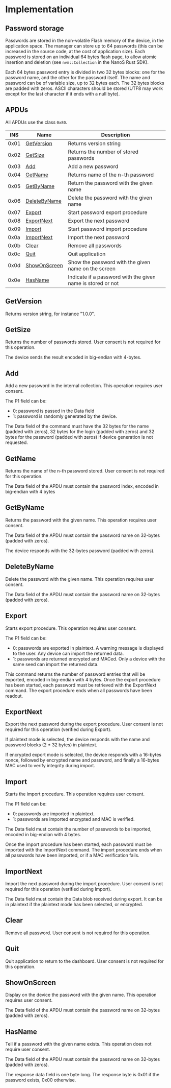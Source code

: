 # Implementation

## Password storage

Passwords are stored in the non-volatile Flash memory of the device, in the
application space. The manager can store up to 64 passwords (this can be
increased in the source code, at the cost of application size). Each password is
stored on an individual 64 bytes flash page, to allow atomic insertion and
deletion (see `nvm::Collection` in the NanoS Rust SDK).

Each 64 bytes password entry is divided in two 32 bytes blocks: one for the
password name, and the other for the password itself. The name and password can
be of variable size, up to 32 bytes each. The 32 bytes blocks are padded with
zeros. ASCII characters should be stored (UTF8 may work except for the last
character if it ends with a null byte).

## APDUs

All APDUs use the class `0x80`.

| INS  | Name                          | Description                                                 |
|------|-------------------------------|-------------------------------------------------------------|
| 0x01 | [GetVersion](#getversion)     | Returns version string                                      |
| 0x02 | [GetSize](#getsize)           | Returns the number of stored passwords                      |
| 0x03 | [Add](#add)                   | Add a new password                                          |
| 0x04 | [GetName](#getname)           | Returns name of the n-th password                           |
| 0x05 | [GetByName](#getbyname)       | Return the password with the given name                     |
| 0x06 | [DeleteByName](#deletebyname) | Delete the password with the given name                     |
| 0x07 | [Export](#export)             | Start password export procedure                             |
| 0x08 | [ExportNext](#exportnext)     | Export the next password                                    |
| 0x09 | [Import](#import)             | Start password import procedure                             |
| 0x0a | [ImportNext](#importnext)     | Import the next password                                    |
| 0x0b | [Clear](#clear)               | Remove all passwords                                        |
| 0x0c | [Quit](#quit)                 | Quit application                                            |
| 0x0d | [ShowOnScreen](#showonscreen) | Show the password with the given name on the screen         |
| 0x0e | [HasName](#hasname)           | Indicate if a password with the given name is stored or not |

## GetVersion

Returns version string, for instance "1.0.0".

## GetSize

Returns the number of passwords stored.
User consent is not required for this operation.

The device sends the result encoded in big-endian with 4-bytes.

## Add

Add a new password in the internal collection.
This operation requires user consent.

The P1 field can be:
- 0: password is passed in the Data field
- 1: password is randomly generated by the device.

The Data field of the command must have the 32 bytes for the
name (padded with zeros), 32 bytes for the login (padded with zeros) and 32
bytes for the password (padded with zeros) if device generation is not
requested.

## GetName

Returns the name of the n-th password stored.
User consent is not required for this operation.

The Data field of the APDU must contain the password index, encoded in
big-endian with 4 bytes

## GetByName

Returns the password with the given name.
This operation requires user consent.

The Data field of the APDU must contain the password name on 32-bytes (padded
with zeros).

The device responds with the 32-bytes password (padded with zeros).

## DeleteByName

Delete the password with the given name.
This operation requires user consent.

The Data field of the APDU must contain the password name on 32-bytes (padded
with zeros).

## Export

Starts export procedure.
This operation requires user consent.

The P1 field can be:
- 0: passwords are exported in plaintext. A warning message is displayed to the
  user. Any device can import the returned data.
- 1: passwords are returned encrypted and MACed. Only a device with the same
  seed can import the returned data.

This command returns the number of password entries that will be exported,
encoded in big-endian with 4 bytes.
Once the export procedure has been started, each password must be retrieved
with the ExportNext command. The export procedure ends when all passwords have
been readout.

## ExportNext

Export the next password during the export procedure.
User consent is not required for this operation (verified during Export).

If plaintext mode is selected, the device responds with the name and password
blocks (2 * 32 bytes) in plaintext.

If encrypted export mode is selected, the device responds with a 16-bytes nonce,
followed by encrypted name and password, and finally a 16-bytes MAC used to
verify integrity during import.

## Import

Starts the import procedure.
This operation requires user consent.

The P1 field can be:
- 0: passwords are imported in plaintext.
- 1: passwords are imported encrypted and MAC is verified.

The Data field must contain the number of passwords to be imported, encoded in
big-endian with 4 bytes.

Once the import procedure has been started, each password must be imported with
the ImportNext command. The import procedure ends when all passwords have been
imported, or if a MAC verification fails.

## ImportNext

Import the next password during the import procedure.
User consent is not required for this operation (verified during Import).

The Data field must contain the Data blob received during export. It can be in
plaintext if the plaintext mode has been selected, or encrypted.

## Clear

Remove all password.
User consent is not required for this operation.

## Quit

Quit application to return to the dashboard.
User consent is not required for this operation.

## ShowOnScreen

Display on the device the password with the given name.
This operation requires user consent.

The Data field of the APDU must contain the password name on 32-bytes (padded
with zeros).

## HasName

Tell if a password with the given name exists.
This operation does not require user consent.

The Data field of the APDU must contain the password name on 32-bytes (padded
with zeros).

The response data field is one byte long. The response byte is 0x01 if the
password exists, 0x00 otherwise.
